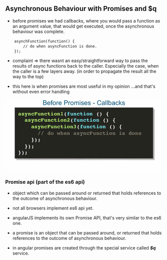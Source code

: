 ## Asynchronous Behaviour with Promises and $q

- before promises we had callbacks, where you would pass a function as an argument value, 
  that would get executed, once the asynchronous behaviour was complete.

```
    asynchFunction(function() {
        // do when asyncFunction is done.
    });

```


- complaint => there wasnt an easy/straightforward way to pass the results of async functions
  back to the caller. Especially the case, when the caller is a few layers away.
  (in order to propagate the result all the way to the top)

- this here is when promises are most useful in my opinion ...and that's without even
  error handling

![](../images/callbacks.png)  


### Promise api (part of the es6 api)

- object which can be passed around or returned that holds references to the outcome of
  asynchronous behaviour.
- not all browsers implement es6 api yet.

- angularJS implements its own Promise API, that's very similar to the es6 one.

- a promise is an object that can be passed around, or returned that holds references to the
  outcome of asynchronous behaviour.

- in angular promises are created through the special service called ***$q*** service.


































